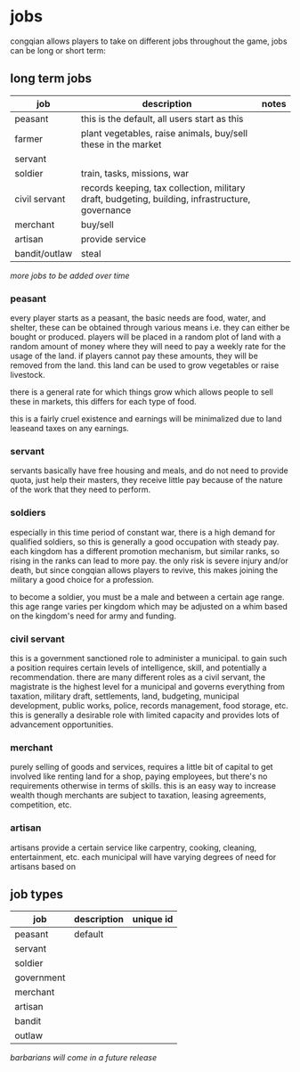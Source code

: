 # jobs

congqian allows players to take on different jobs throughout the game, jobs can be long or short term:

## long term jobs

job | description | notes
--- | --- | ---
peasant | this is the default, all users start as this |
farmer | plant vegetables, raise animals, buy/sell these in the market |
servant | |
soldier | train, tasks, missions, war |
civil servant | records keeping, tax collection, military draft, budgeting, building, infrastructure, governance |
merchant | buy/sell |
artisan | provide service |
bandit/outlaw | steal |

_more jobs to be added over time_

### peasant

every player starts as a peasant, the basic needs are food, water, and shelter, these can be obtained through various means i.e. they can either be bought or produced.  players will be placed in a random plot of land with a random amount of money where they will need to pay a weekly rate for the usage of the land.  if players cannot pay these amounts, they will be removed from the land.  this land can be used to grow vegetables or raise livestock.

there is a general rate for which things grow which allows people to sell these in markets, this differs for each type of food.

this is a fairly cruel existence and earnings will be minimalized due to land leaseand taxes on any earnings.

### servant

servants basically have free housing and meals, and do not need to provide quota, just help their masters, they receive little pay because of the nature of the work that they need to perform.


### soldiers

especially in this time period of constant war, there is a high demand for qualified soldiers, so this is generally a good occupation with steady pay.  each kingdom has a different promotion mechanism, but similar ranks, so rising in the ranks can lead to more pay.  the only risk is severe injury and/or death, but since congqian allows players to revive, this makes joining the military a good choice for a profession.

to become a soldier, you must be a male and between a certain age range.  this age range varies per kingdom which may be adjusted on a whim based on the kingdom's need for army and funding.

### civil servant

this is a government sanctioned role to administer a municipal.  to gain such a position requires certain levels of intelligence, skill, and potentially a recommendation.  there are many different roles as a civil servant, the magistrate is the highest level for a municipal and governs everything from taxation, military draft, settlements, land, budgeting, municipal development, public works, police, records management, food storage, etc.  this is generally a desirable role with limited capacity and provides lots of advancement opportunities.

### merchant

purely selling of goods and services, requires a little bit of capital to get involved like renting land for a shop, paying employees, but there's no requirements otherwise in terms of skills.  this is an easy way to increase wealth though merchants are subject to taxation, leasing agreements, competition, etc.


### artisan

artisans provide a certain service like carpentry, cooking, cleaning, entertainment, etc.  each municipal will have varying degrees of need for artisans based on 

## job types

job | description | unique id
--- | --- | ---
peasant | default |
servant | |
soldier | |
government | |
merchant | |
artisan | |
bandit | |
outlaw | |

_barbarians will come in a future release_
